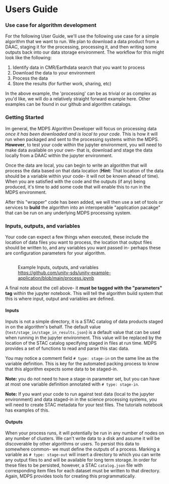 # Users Guide

### Use case for algorithm development

For the following User Guide, we'll use the following use case for a simple algorithm that we want to run. We plan to download a data product from a DAAC, staging it for the processing, processing it, and then writing some outputs back into our data storage environment. The workflow for this might look like the following:

1. Identify data in CMR/Earthdata search that you want to process
2. Download the data to your environment
3. Process the data
4. Store the results (for further work, sharing, etc)

In the above example, the 'processing' can be as trivial or as complex as you'd like, we will do a relatively straight forward example here. Other examples can be found in our github and algorithm catalogs.&#x20;

### Getting Started

Im general, the MDPS Algorithm Developer will focus on processing data _once it has been downloaded and is local to your code._ This is how it will run when packaged and sent to the processing systems within the MDPS. **However**, to test your code within the jupyter environment,  you will need to make data available on your own- that is, download and stage the data locally from a DAAC within the jupyter environment.

Once the data are local, you can begin to write an algorithm that will process the data based on that data location (**Hint:** That location of the data should be a variable within your code- it will not be known ahead of time). When you are satisfied with the code and the outputs (if any) being produced, it's time to add some code that will enable this to run in the MDPS environment.

After this "wrapper" code has been added, we will then use a set of tools or services to **build** the algorithm into an interoperable "application pacakge" that can be run on any underlying MDPS processing system.

### Inputs, outputs, and variables

Your code can expect a few things when executed, these include the location of data files you want to process, the location that output files should be written to, and any variables you want passed in- perhaps these are configuration parameters for your algorithm.

<figure><img src="../../../.gitbook/assets/Screenshot 2024-02-29 at 11.11.38 AM.png" alt=""><figcaption><p>Example Inputs, outputs, and variables <a href="https://github.com/unity-sds/unity-example-application/blob/main/process.ipynb">https://github.com/unity-sds/unity-example-application/blob/main/process.ipynb</a></p></figcaption></figure>

A final note about the cell above- it **must be tagged with the "parameters" tag** within the jupyter notebook. This will tell the algorithm build system that this is where input, output and variables are defined.

#### Inputs

Inputs is not a simple directory, it is a STAC catalog of data products staged in on the algorithm's behalf. The default value (`test/stage_in/stage_in_results.json`) is a default value that can be used when running in the jupyter environment. This value will be replaced by the location of the STAC catalog specifying staged in files at run time. MDPS provides a set of functions to read and parse this stac data.

You may notice a comment field `# type: stage-in` on the same line as the variable definition. This is key for the automated packing process to know that this algorithm expects some data to be staged-in.

**Note:** you do not need to have a stage-in parameter set, but you can have at most one variable definition annotated with `# type: stage-in`.

**Note:** If you want your code to run against test data (local to the jupyter environment) and data staged-in in the science processing systems, you will need to create STAC metadata for your test files. The tutorials notebook has examples of this.

#### Outputs

When your process runs, it will potentially be run in any number of nodes on any number of clusters. We can't write data to a disk and assume it will be discoverable by other algorithms or users. To persist this data to somewhere common- we must define the outputs of a process. Marking a variable as `# type: stage-out` will insert a directory to which you can write any output files to and will be available for long term storage. In order for these files to be persisted, however, a STAC `catalog.json` file with corresponding item files for each dataset must be written to that directory. Again, MDPS provides tools for creating this programmatically.





